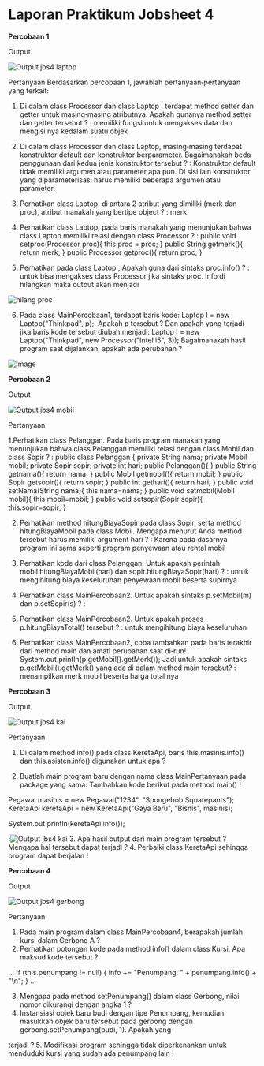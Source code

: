 # Laporan Praktikum Jobsheet 4


**Percobaan 1**

Output

![Output jbs4 laptop](https://user-images.githubusercontent.com/70506138/93744937-d4eff180-fc1c-11ea-8845-53c6affcd921.PNG)

Pertanyaan
Berdasarkan percobaan 1, jawablah pertanyaan‑pertanyaan yang terkait:
1.	Di dalam class Processor dan class Laptop , terdapat method setter dan getter untuk masing‑masing atributnya. Apakah gunanya method setter dan getter tersebut ?
: memiliki fungsi untuk mengakses data dan mengisi nya kedalam  suatu objek 

2.	Di dalam class Processor dan class Laptop, masing‑masing terdapat konstruktor default dan konstruktor berparameter. Bagaimanakah beda penggunaan dari kedua jenis konstruktor tersebut ?
: Konstruktor default tidak memiliki argumen atau parameter apa pun. Di sisi lain konstruktor yang diparameterisasi harus memiliki beberapa argumen atau parameter.

3.	Perhatikan class Laptop, di antara 2 atribut yang dimiliki (merk dan proc), atribut manakah yang bertipe object ?
: merk 

4.	Perhatikan class Laptop, pada baris manakah yang menunjukan bahwa class Laptop
memiliki relasi dengan class Processor ?
: 
public void setproc(Processor proc){
        this.proc = proc;
    }
    public String getmerk(){
        return merk;
    }
    public Processor getproc(){
        return proc;
    }
    
5.	Perhatikan pada class Laptop , Apakah guna dari sintaks proc.info() ?
: untuk bisa mengakses class Processor jika sintaks proc. Info di hilangkan maka output  akan menjadi

![hilang proc](https://user-images.githubusercontent.com/70506138/93745007-f6e97400-fc1c-11ea-93cb-8d8d0cbe09af.PNG)

6.	Pada class MainPercobaan1, terdapat baris kode: Laptop l = new Laptop("Thinkpad", p);. Apakah p tersebut ?
Dan apakah yang terjadi jika baris kode tersebut diubah menjadi:
Laptop l = new Laptop("Thinkpad", new Processor("Intel i5", 3));
Bagaimanakah hasil program saat dijalankan, apakah ada perubahan ?


![image](https://user-images.githubusercontent.com/70506138/93745281-78d99d00-fc1d-11ea-8009-d454d58719b4.png)



**Percobaan 2**

Output


![Output jbs4 mobil](https://user-images.githubusercontent.com/70506138/93745432-be966580-fc1d-11ea-9162-0d8525fa89ed.PNG)

Pertanyaan

1.Perhatikan class Pelanggan. Pada baris program manakah yang menunjukan bahwa class 
Pelanggan memiliki relasi dengan class Mobil dan class Sopir ?
: public class Pelanggan {
    private String nama;
    private Mobil mobil;
    private Sopir sopir;
    private int hari;
    public Pelanggan(){
    }
    public String getnama(){
        return nama;
    }
    public Mobil getmobil(){
        return mobil;
    }
    public Sopir getsopir(){
        return sopir;
    }
    public int gethari(){
        return hari;
    }
    public void setNama(String nama){
        this.nama=nama;
    }
    public void setmobil(Mobil mobil){
        this.mobil=mobil;
    }
    public void setsopir(Sopir sopir){
        this.sopir=sopir;
    }
    
2.	Perhatikan method hitungBiayaSopir pada class Sopir, serta method hitungBiayaMobil pada class Mobil. Mengapa menurut Anda method tersebut harus memiliki argument hari ?
: Karena pada dasarnya program ini sama seperti program penyewaan atau rental mobil

3.	Perhatikan kode dari class Pelanggan. Untuk apakah perintah
mobil.hitungBiayaMobil(hari) dan sopir.hitungBiayaSopir(hari) ?
: untuk mengihitung biaya keseluruhan penyewaan mobil beserta supirnya

4.	Perhatikan class MainPercobaan2. Untuk apakah sintaks p.setMobil(m) dan
p.setSopir(s) ?
:

5.	Perhatikan class MainPercobaan2. Untuk apakah proses p.hitungBiayaTotal()
tersebut ?
: untuk mengihitung biaya keseluruhan

6.	Perhatikan class MainPercobaan2, coba tambahkan pada baris terakhir dari method main dan amati perubahan saat di‑run!
System.out.println(p.getMobil().getMerk());
Jadi untuk apakah sintaks p.getMobil().getMerk() yang ada di dalam method main tersebut?
: menampilkan merk mobil beserta harga total nya 


**Percobaan 3**

Output

![Output jbs4 kai](https://user-images.githubusercontent.com/70506138/93745639-0ddc9600-fc1e-11ea-9796-2c5eb854a73f.PNG)

Pertanyaan

1.	Di dalam method info() pada class KeretaApi, baris this.masinis.info() dan
this.asisten.info() digunakan untuk apa ?
 
2.	Buatlah main program baru dengan nama class MainPertanyaan pada package yang sama. Tambahkan kode berikut pada method main() !

Pegawai masinis = new Pegawai("1234", "Spongebob Squarepants");
KeretaApi keretaApi = new KeretaApi("Gaya Baru", "Bisnis", masinis);

System.out.println(keretaApi.info());

:![Output jbs4 kai](https://user-images.githubusercontent.com/70506138/93745639-0ddc9600-fc1e-11ea-9796-2c5eb854a73f.PNG)
3.	Apa hasil output dari main program tersebut ? Mengapa hal tersebut dapat terjadi ?
4.	Perbaiki class KeretaApi sehingga program dapat berjalan !

**Percobaan 4**

Output 

![Output jbs4 gerbong](https://user-images.githubusercontent.com/70506138/93745822-5a27d600-fc1e-11ea-8b80-d3d5cff096c7.PNG)

Pertanyaan

1.	Pada main program dalam class MainPercobaan4, berapakah jumlah kursi dalam Gerbong A ?
2.	Perhatikan potongan kode pada method info() dalam class Kursi. Apa maksud kode tersebut ?

...
if (this.penumpang != null) {
info += "Penumpang: " + penumpang.info() + "\n";
}
...

3.	Mengapa pada method setPenumpang() dalam class Gerbong, nilai nomor dikurangi dengan angka 1 ?
4.	Instansiasi objek baru budi dengan tipe Penumpang, kemudian masukkan objek baru tersebut pada gerbong dengan gerbong.setPenumpang(budi, 1). Apakah yang
 
terjadi ?
5.	Modifikasi program sehingga tidak diperkenankan untuk menduduki kursi yang sudah ada penumpang lain !
